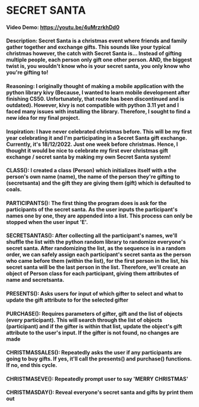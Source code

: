 # SECRET SANTA
#### Video Demo:  <https://youtu.be/4uMrzrkhDd0>
#### Description: Secret Santa is a christmas event where friends and family gather together and exchange gifts. This sounds like your typical christmas however, the catch with Secret Santa is... Instead of gifting multiple people, each person only gift one other person. AND, the biggest twist is, you wouldn't know who is your secret santa, you only know who you're gifting to!

#### Reasoning: I originally thought of making a mobile application with the python library kivy (Because, I wanted to learn mobile development after finishing CS50. Unfortunately, that route has been discontinued and is outdated). However, kivy is not compatible with python 3.11 yet and I faced many issues with installing the library. Therefore, I sought to find a new idea for my final project.

#### Inspiration: I have never celebrated christmas before. This will be my first year celebrating it and I'm participating in a Secret Santa gift exchange. Currently, it's 18/12/2022. Just one week before christmas. Hence, I thought it would be nice to celebrate my first ever christmas gift exchange / secret santa by making my own Secret Santa system!

#### CLASS(): I created a class (Person) which initializes itself with a the person's own name (name), the name of the person they're gifting to (secretsanta) and the gift they are giving them (gift) which is defaulted to coals.

#### PARTICIPANTS(): The first thing the program does is ask for the participants of the secret santa. As the user inputs the participant's names one by one, they are appended into a list. This process can only be stopped when the user input 'E'.

#### SECRETSANTAS(): After collecting all the participant's names, we'll shuffle the list with the python random library to randomize everyone's secret santa. After randomizing the list, as the sequence is in a random order, we can safely assign each participant's secret santa as the person who came before them (within the list), for the first person in the list, his secret santa will be the last person in the list. Therefore, we'll create an object of Person class for each participant, giving them attributes of name and secretsanta.

#### PRESENTS(): Asks users for input of which gifter to select and what to update the gift attribute to for the selected gifter

#### PURCHASE(): Requires parameters of gifter, gift and the list of objects (every participant). This will search through the list of objects (participant) and if the gifter is within that list, update the object's gift attribute to the user's input. If the gifter is not found, no changes are made

#### CHRISTMASSALES(): Repeatedly asks the user if any participants are going to buy gifts. If yes, it'll call the presents() and purchase() functions. If no, end this cycle.

#### CHRISTMASEVE(): Repeatedly prompt user to say 'MERRY CHRISTMAS'

#### CHRISTMASDAY(): Reveal everyone's secret santa and gifts by print them out